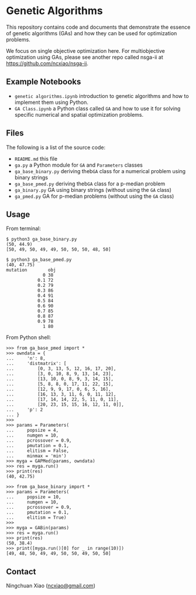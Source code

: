 # Genetic Algorithms

This repository contains code and documents that demonstrate the essence of genetic algorithms (GAs) and how they can be used for optimization problems. 

We focus on single objective optimization here. For multiobjective optimization using GAs, please see another repo called nsga-ii at https://github.com/ncxiao/nsga-ii.

## Example Notebooks

- `genetic algorithms.ipynb` introduction to genetic algorithms and how to implement them using Python.
- `GA Class.ipynb` a Python class called `GA` and how to use it for solving specific numerical and spatial optimization problems.

## Files

The following is a list of the source code:
	
- `README.md` this file
- `ga.py` a Python module for `GA` and `Parameters` classes
- `ga_base_binary.py` deriving theb`GA` class for a numerical problem using binary strings
- `ga_base_pmed.py` deriving theb`GA` class for a p-median problem
- `ga_binary.py` GA using binary strings (without using the `GA` class)
- `ga_pmed.py` GA for p-median problems (without using the `GA` class)

## Usage

From terminal:

```
$ python3 ga_base_binary.py 
(50, 44.9)
[50, 49, 50, 49, 49, 50, 50, 50, 48, 50]

$ python3 ga_base_pmed.py 
(40, 47.75)
mutation        obj
              0 38
            0.1 72
            0.2 79
            0.3 86
            0.4 91
            0.5 84
            0.6 90
            0.7 85
            0.8 87
            0.9 78
              1 80
```

From Python shell:

```
>>> from ga_base_pmed import *
>>> owndata = {
...     'n': 8,
...     'distmatrix': [
...         [0, 3, 13, 5, 12, 16, 17, 20],
...         [3, 0, 10, 8, 9, 13, 14, 23],
...         [13, 10, 0, 8, 9, 3, 14, 15],
...         [5, 8, 8, 0, 17, 11, 22, 15],
...         [12, 9, 9, 17, 0, 6, 5, 16],
...         [16, 13, 3, 11, 6, 0, 11, 12],
...         [17, 14, 14, 22, 5, 11, 0, 11],
...         [20, 23, 15, 15, 16, 12, 11, 0]],
...     'p': 2
... }
>>> 
>>> params = Parameters(
...     popsize = 4,
...     numgen = 10,
...     pcrossover = 0.9,
...     pmutation = 0.1,
...     elitism = False,
...     minmax = 'min')
>>> myga = GAPMed(params, owndata)
>>> res = myga.run()
>>> print(res)
(40, 42.75)

>>> from ga_base_binary import *
>>> params = Parameters(
...     popsize = 10,
...     numgen = 10,
...     pcrossover = 0.9,
...     pmutation = 0.1,
...     elitism = True)
>>> 
>>> myga = GABin(params)
>>> res = myga.run()
>>> print(res)
(50, 38.4)
>>> print([myga.run()[0] for _ in range(10)])
[49, 48, 50, 49, 49, 50, 50, 49, 50, 50]
```

## Contact

Ningchuan Xiao (ncxiao@gmail.com)
